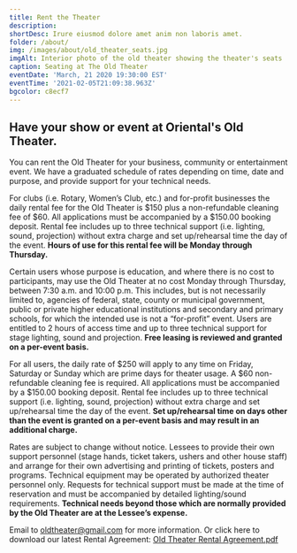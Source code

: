 ```yaml
---
title: Rent the Theater
description:  
shortDesc: Irure eiusmod dolore amet anim non laboris amet.
folder: /about/
img: /images/about/old_theater_seats.jpg
imgAlt: Interior photo of the old theater showing the theater's seats
caption: Seating at The Old Theater
eventDate: 'March, 21 2020 19:30:00 EST'
eventTime: '2021-02-05T21:09:38.963Z'
bgcolor: c8ecf7
---
```




## Have your show or event at Oriental's Old Theater.

You can rent the Old Theater for your business, community or entertainment event. We have a graduated schedule of rates depending on time, date and purpose, and provide support for your technical needs.

For clubs (i.e. Rotary, Women’s Club, etc.) and for-profit businesses the daily rental fee for the Old Theater is $150 plus a non-refundable cleaning fee of $60. All applications must be accompanied by a $150.00 booking deposit. Rental fee includes up to three technical support (i.e. lighting, sound, projection) without extra charge and set up/rehearsal time the day of the event. **Hours of use for this rental fee will be Monday through Thursday.**

Certain users whose purpose is education, and where there is no cost to participants, may use the Old Theater at no cost Monday through Thursday, between 7:30 a.m. and 10:00 p.m. This includes, but is not necessarily limited to, agencies of federal, state, county or municipal government, public or private higher educational institutions and secondary and primary schools, for which the intended use is not a “for-profit” event. Users are entitled to 2 hours of access time and up to three technical support for stage lighting, sound and projection. **Free leasing is reviewed and granted on a per-event basis.**

For all users, the daily rate of $250 will apply to any time on Friday, Saturday or Sunday which are prime days for theater usage. A $60 non-refundable cleaning fee is required. All applications must be accompanied by a $150.00 booking deposit. Rental fee includes up to three technical support (i.e. lighting, sound, projection) without extra charge and set up/rehearsal time the day of the event. **Set up/rehearsal time on days other than the event is granted on a per-event basis and may result in an additional charge.**

Rates are subject to change without notice. Lessees to provide their own support personnel (stage hands, ticket takers, ushers and other house staff) and arrange for their own advertising and printing of tickets, posters and programs. Technical equipment may be operated by authorized theater personnel only. Requests for technical support must be made at the time of reservation and must be accompanied by detailed lighting/sound requirements. **Technical needs beyond those which are normally provided by the Old Theater are at the Lessee’s expense.**


Email to oldtheater@gmail.com for more information. Or click here to download our latest Rental Agreement: [Old Theater Rental Agreement.pdf](../pdf/ot_rental_agreement.pdf)
